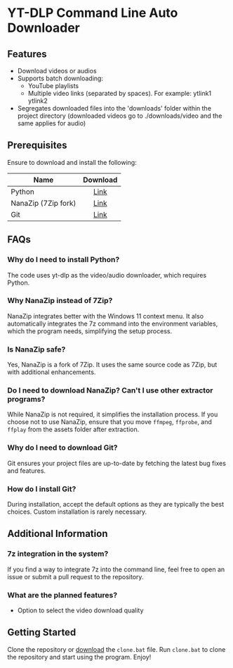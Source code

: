 # YT-DLP Command Line Auto Downloader

## Features
- Download videos or audios
- Supports batch downloading:
  - YouTube playlists
  - Multiple video links (separated by spaces). For example: ytlink1 ytlink2
- Segregates downloaded files into the 'downloads' folder within the project directory (downloaded videos go to ./downloads/video and the same applies for audio)

## Prerequisites
Ensure to download and install the following:

| Name                |                                   Download                                   |
| ------------------- | :--------------------------------------------------------------------------: |
| Python              |                  [Link](https://www.python.org/downloads/)                   |
| NanaZip (7Zip fork) | [Link](https://www.microsoft.com/store/productId/9N8G7TSCL18R?ocid=pdpshare) |
| Git                 |                   [Link](https://git-scm.com/download/win)                   |

## FAQs
### Why do I need to install Python?
The code uses yt-dlp as the video/audio downloader, which requires Python.

### Why NanaZip instead of 7Zip?
NanaZip integrates better with the Windows 11 context menu. It also automatically integrates the 7z command into the environment variables, which the program needs, simplifying the setup process.

### Is NanaZip safe?
Yes, NanaZip is a fork of 7Zip. It uses the same source code as 7Zip, but with additional enhancements.

### Do I need to download NanaZip? Can't I use other extractor programs?
While NanaZip is not required, it simplifies the installation process. If you choose not to use NanaZip, ensure that you move `ffmpeg`, `ffprobe`, and `ffplay` from the assets folder after extraction.

### Why do I need to download Git?
Git ensures your project files are up-to-date by fetching the latest bug fixes and features.

### How do I install Git?
During installation, accept the default options as they are typically the best choices. Custom installation is rarely necessary.

## Additional Information

### 7z integration in the system?
If you find a way to integrate 7z into the command line, feel free to open an issue or submit a pull request to the repository.

### What are the planned features?
- Option to select the video download quality

## Getting Started

Clone the repository or [download](https://github.com/PizzaSpark/yt-dlp-auto-downloader/releases/download/1/clone.bat) the `clone.bat` file. Run `clone.bat` to clone the repository and start using the program. Enjoy!
